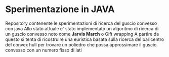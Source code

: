 # Sperimentazione in JAVA 

Repository contenente le sperimentazioni di ricerca del guscio convesso con java
Allo stato attuale e' stato implementato un algoritmo di ricerca di un guscio convesso noto come **Jarvis March** o Gift wrapping
A partire da questo si tenta di ricostruire una euristica basata sulla ricerca del baricentro del convex hull per trovare un poliedro che possa approssimare il guscio convesso con un numero fisso di lati